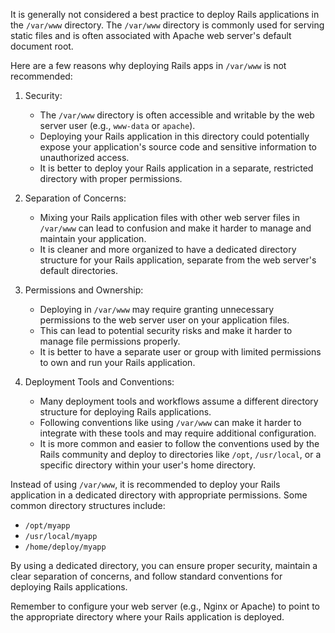 It is generally not considered a best practice to deploy Rails applications in the `/var/www` directory. The `/var/www` directory is commonly used for serving static files and is often associated with Apache web server's default document root.

Here are a few reasons why deploying Rails apps in `/var/www` is not recommended:

1. Security:
   - The `/var/www` directory is often accessible and writable by the web server user (e.g., `www-data` or `apache`).
   - Deploying your Rails application in this directory could potentially expose your application's source code and sensitive information to unauthorized access.
   - It is better to deploy your Rails application in a separate, restricted directory with proper permissions.

2. Separation of Concerns:
   - Mixing your Rails application files with other web server files in `/var/www` can lead to confusion and make it harder to manage and maintain your application.
   - It is cleaner and more organized to have a dedicated directory structure for your Rails application, separate from the web server's default directories.

3. Permissions and Ownership:
   - Deploying in `/var/www` may require granting unnecessary permissions to the web server user on your application files.
   - This can lead to potential security risks and make it harder to manage file permissions properly.
   - It is better to have a separate user or group with limited permissions to own and run your Rails application.

4. Deployment Tools and Conventions:
   - Many deployment tools and workflows assume a different directory structure for deploying Rails applications.
   - Following conventions like using `/var/www` can make it harder to integrate with these tools and may require additional configuration.
   - It is more common and easier to follow the conventions used by the Rails community and deploy to directories like `/opt`, `/usr/local`, or a specific directory within your user's home directory.

Instead of using `/var/www`, it is recommended to deploy your Rails application in a dedicated directory with appropriate permissions. Some common directory structures include:

- `/opt/myapp`
- `/usr/local/myapp`
- `/home/deploy/myapp`

By using a dedicated directory, you can ensure proper security, maintain a clear separation of concerns, and follow standard conventions for deploying Rails applications.

Remember to configure your web server (e.g., Nginx or Apache) to point to the appropriate directory where your Rails application is deployed.
